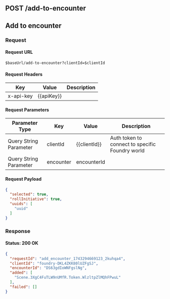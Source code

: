 ## **POST** /add-to-encounter

## Add to encounter

### Request

#### Request URL

```
$baseUrl/add-to-encounter?clientId=$clientId
```

#### Request Headers

| Key | Value | Description |
| --- | ----- | ----------- |
| x-api-key | \{\{apiKey\}\} |   |

#### Request Parameters

| Parameter Type | Key | Value | Description |
| -------------- | --- | ----- | ----------- |
| Query String Parameter | clientId | \{\{clientId\}\} | Auth token to connect to specific Foundry world |
| Query String Parameter | encounter | encounterId |   |

#### Request Payload

```json
{
  "selected": true,
  "rollInitiative": true,
  "uuids": [
    "uuid"
  ]
}
```

### Response

#### Status: 200 OK

```json
{
  "requestId": "add_encounter_1743294669123_2kuhqa4",
  "clientId": "foundry-DKL4ZKK80lUZFgSJ",
  "encounterId": "DS63gdIoWNFgslNg",
  "added": [
    "Scene.3XgC4FuTLW9nUMfR.Token.WlzltpZlMQhFPwuL"
  ],
  "failed": []
}
```


